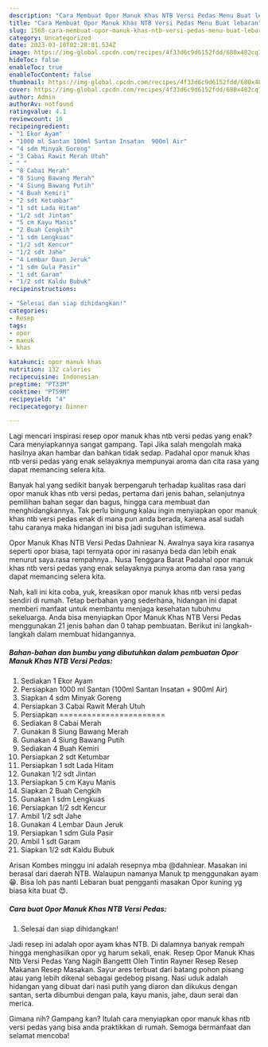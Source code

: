 ```yaml
---
description: "Cara Membuat Opor Manuk Khas NTB Versi Pedas Menu Buat lebaran"
title: "Cara Membuat Opor Manuk Khas NTB Versi Pedas Menu Buat lebaran"
slug: 1568-cara-membuat-opor-manuk-khas-ntb-versi-pedas-menu-buat-lebaran
category: Uncategorized
date: 2023-03-10T02:28:01.534Z
image: https://img-global.cpcdn.com/recipes/4f33d6c9d6152fdd/680x482cq70/opor-manuk-khas-ntb-versi-pedas-foto-resep-utama.jpg
hideToc: false
enableToc: true
enableTocContent: false
thumbnail: https://img-global.cpcdn.com/recipes/4f33d6c9d6152fdd/680x482cq70/opor-manuk-khas-ntb-versi-pedas-foto-resep-utama.jpg
cover: https://img-global.cpcdn.com/recipes/4f33d6c9d6152fdd/680x482cq70/opor-manuk-khas-ntb-versi-pedas-foto-resep-utama.jpg
author: Admin
authorAv: notfound
ratingvalue: 4.1
reviewcount: 16
recipeingredient:
- "1 Ekor Ayam"
- "1000 ml Santan 100ml Santan Insatan  900ml Air"
- "4 sdm Minyak Goreng"
- "3 Cabai Rawit Merah Utuh"
- " "
- "8 Cabai Merah"
- "8 Siung Bawang Merah"
- "4 Siung Bawang Putih"
- "4 Buah Kemiri"
- "2 sdt Ketumbar"
- "1 sdt Lada Hitam"
- "1/2 sdt Jintan"
- "5 cm Kayu Manis"
- "2 Buah Cengkih"
- "1 sdm Lengkuas"
- "1/2 sdt Kencur"
- "1/2 sdt Jahe"
- "4 Lembar Daun Jeruk"
- "1 sdm Gula Pasir"
- "1 sdt Garam"
- "1/2 sdt Kaldu Bubuk"
recipeinstructions:

- "Selesai dan siap dihidangkan!"
categories:
- Resep
tags:
- opor
- manuk
- khas

katakunci: opor manuk khas 
nutrition: 132 calories
recipecuisine: Indonesian
preptime: "PT33M"
cooktime: "PT59M"
recipeyield: "4"
recipecategory: Dinner

---
```



Lagi mencari inspirasi resep opor manuk khas ntb versi pedas yang enak? Cara menyiapkannya sangat gampang. Tapi Jika salah mengolah maka hasilnya akan hambar dan bahkan tidak sedap. Padahal opor manuk khas ntb versi pedas yang enak selayaknya mempunyai aroma dan cita rasa yang dapat memancing selera kita.


Banyak hal yang sedikit banyak berpengaruh terhadap kualitas rasa dari opor manuk khas ntb versi pedas, pertama dari jenis bahan, selanjutnya pemilihan bahan segar dan bagus, hingga cara membuat dan menghidangkannya. Tak perlu bingung kalau ingin menyiapkan opor manuk khas ntb versi pedas enak di mana pun anda berada, karena asal sudah tahu caranya maka hidangan ini bisa jadi suguhan istimewa.

Opor Manuk Khas NTB Versi Pedas Dahniear N. Awalnya saya kira rasanya seperti opor biasa, tapi ternyata opor ini rasanya beda dan lebih enak menurut saya.rasa rempahnya.. Nusa Tenggara Barat Padahal opor manuk khas ntb versi pedas yang enak selayaknya punya aroma dan rasa yang dapat memancing selera kita.


Nah, kali ini kita coba, yuk, kreasikan opor manuk khas ntb versi pedas sendiri di rumah. Tetap berbahan yang sederhana, hidangan ini dapat memberi manfaat untuk membantu menjaga kesehatan tubuhmu sekeluarga. Anda bisa menyiapkan Opor Manuk Khas NTB Versi Pedas menggunakan 21 jenis bahan dan 0 tahap pembuatan. Berikut ini langkah-langkah dalam membuat hidangannya.

<!--inarticleads1-->

##### Bahan-bahan dan bumbu yang dibutuhkan dalam pembuatan Opor Manuk Khas NTB Versi Pedas:

1. Sediakan 1 Ekor Ayam
1. Persiapkan 1000 ml Santan (100ml Santan Insatan + 900ml Air)
1. Siapkan 4 sdm Minyak Goreng
1. Persiapkan 3 Cabai Rawit Merah Utuh
1. Persiapkan  =======================
1. Sediakan 8 Cabai Merah
1. Gunakan 8 Siung Bawang Merah
1. Gunakan 4 Siung Bawang Putih
1. Sediakan 4 Buah Kemiri
1. Persiapkan 2 sdt Ketumbar
1. Persiapkan 1 sdt Lada Hitam
1. Gunakan 1/2 sdt Jintan
1. Persiapkan 5 cm Kayu Manis
1. Siapkan 2 Buah Cengkih
1. Gunakan 1 sdm Lengkuas
1. Persiapkan 1/2 sdt Kencur
1. Ambil 1/2 sdt Jahe
1. Gunakan 4 Lembar Daun Jeruk
1. Persiapkan 1 sdm Gula Pasir
1. Ambil 1 sdt Garam
1. Siapkan 1/2 sdt Kaldu Bubuk


Arisan Kombes minggu ini adalah resepnya mba @dahniear. Masakan ini berasal dari daerah NTB. Walaupun namanya Manuk tp menggunakan ayam 😁. Bisa loh pas nanti Lebaran buat pengganti masakan Opor kuning yg biasa kita buat 😍. 

<!--inarticleads2-->

##### Cara buat Opor Manuk Khas NTB Versi Pedas:


1. Selesai dan siap dihidangkan!

Jadi resep ini adalah opor ayam khas NTB. Di dalamnya banyak rempah hingga menghasilkan opor yg harum sekali, enak. Resep Opor Manuk Khas Ntb Versi Pedas Yang Nagih Bangettt Oleh Tintin Rayner Resep Resep Makanan Resep Masakan. Sayur ares terbuat dari batang pohon pisang atau yang lebih dikenal sebagai gedebog pisang. Nasi uduk adalah hidangan yang dibuat dari nasi putih yang diaron dan dikukus dengan santan, serta dibumbui dengan pala, kayu manis, jahe, daun serai dan merica. 

Gimana nih? Gampang kan? Itulah cara menyiapkan opor manuk khas ntb versi pedas yang bisa anda praktikkan di rumah. Semoga bermanfaat dan selamat mencoba!
